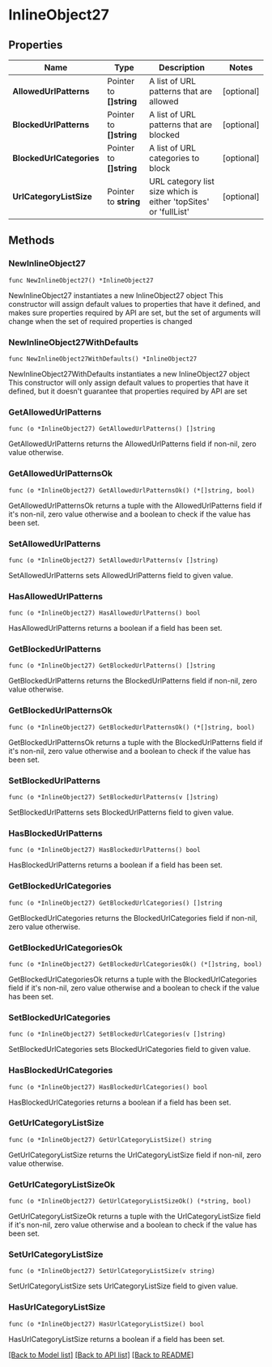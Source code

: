 # InlineObject27

## Properties

Name | Type | Description | Notes
------------ | ------------- | ------------- | -------------
**AllowedUrlPatterns** | Pointer to **[]string** | A list of URL patterns that are allowed | [optional] 
**BlockedUrlPatterns** | Pointer to **[]string** | A list of URL patterns that are blocked | [optional] 
**BlockedUrlCategories** | Pointer to **[]string** | A list of URL categories to block | [optional] 
**UrlCategoryListSize** | Pointer to **string** | URL category list size which is either &#39;topSites&#39; or &#39;fullList&#39; | [optional] 

## Methods

### NewInlineObject27

`func NewInlineObject27() *InlineObject27`

NewInlineObject27 instantiates a new InlineObject27 object
This constructor will assign default values to properties that have it defined,
and makes sure properties required by API are set, but the set of arguments
will change when the set of required properties is changed

### NewInlineObject27WithDefaults

`func NewInlineObject27WithDefaults() *InlineObject27`

NewInlineObject27WithDefaults instantiates a new InlineObject27 object
This constructor will only assign default values to properties that have it defined,
but it doesn't guarantee that properties required by API are set

### GetAllowedUrlPatterns

`func (o *InlineObject27) GetAllowedUrlPatterns() []string`

GetAllowedUrlPatterns returns the AllowedUrlPatterns field if non-nil, zero value otherwise.

### GetAllowedUrlPatternsOk

`func (o *InlineObject27) GetAllowedUrlPatternsOk() (*[]string, bool)`

GetAllowedUrlPatternsOk returns a tuple with the AllowedUrlPatterns field if it's non-nil, zero value otherwise
and a boolean to check if the value has been set.

### SetAllowedUrlPatterns

`func (o *InlineObject27) SetAllowedUrlPatterns(v []string)`

SetAllowedUrlPatterns sets AllowedUrlPatterns field to given value.

### HasAllowedUrlPatterns

`func (o *InlineObject27) HasAllowedUrlPatterns() bool`

HasAllowedUrlPatterns returns a boolean if a field has been set.

### GetBlockedUrlPatterns

`func (o *InlineObject27) GetBlockedUrlPatterns() []string`

GetBlockedUrlPatterns returns the BlockedUrlPatterns field if non-nil, zero value otherwise.

### GetBlockedUrlPatternsOk

`func (o *InlineObject27) GetBlockedUrlPatternsOk() (*[]string, bool)`

GetBlockedUrlPatternsOk returns a tuple with the BlockedUrlPatterns field if it's non-nil, zero value otherwise
and a boolean to check if the value has been set.

### SetBlockedUrlPatterns

`func (o *InlineObject27) SetBlockedUrlPatterns(v []string)`

SetBlockedUrlPatterns sets BlockedUrlPatterns field to given value.

### HasBlockedUrlPatterns

`func (o *InlineObject27) HasBlockedUrlPatterns() bool`

HasBlockedUrlPatterns returns a boolean if a field has been set.

### GetBlockedUrlCategories

`func (o *InlineObject27) GetBlockedUrlCategories() []string`

GetBlockedUrlCategories returns the BlockedUrlCategories field if non-nil, zero value otherwise.

### GetBlockedUrlCategoriesOk

`func (o *InlineObject27) GetBlockedUrlCategoriesOk() (*[]string, bool)`

GetBlockedUrlCategoriesOk returns a tuple with the BlockedUrlCategories field if it's non-nil, zero value otherwise
and a boolean to check if the value has been set.

### SetBlockedUrlCategories

`func (o *InlineObject27) SetBlockedUrlCategories(v []string)`

SetBlockedUrlCategories sets BlockedUrlCategories field to given value.

### HasBlockedUrlCategories

`func (o *InlineObject27) HasBlockedUrlCategories() bool`

HasBlockedUrlCategories returns a boolean if a field has been set.

### GetUrlCategoryListSize

`func (o *InlineObject27) GetUrlCategoryListSize() string`

GetUrlCategoryListSize returns the UrlCategoryListSize field if non-nil, zero value otherwise.

### GetUrlCategoryListSizeOk

`func (o *InlineObject27) GetUrlCategoryListSizeOk() (*string, bool)`

GetUrlCategoryListSizeOk returns a tuple with the UrlCategoryListSize field if it's non-nil, zero value otherwise
and a boolean to check if the value has been set.

### SetUrlCategoryListSize

`func (o *InlineObject27) SetUrlCategoryListSize(v string)`

SetUrlCategoryListSize sets UrlCategoryListSize field to given value.

### HasUrlCategoryListSize

`func (o *InlineObject27) HasUrlCategoryListSize() bool`

HasUrlCategoryListSize returns a boolean if a field has been set.


[[Back to Model list]](../README.md#documentation-for-models) [[Back to API list]](../README.md#documentation-for-api-endpoints) [[Back to README]](../README.md)


